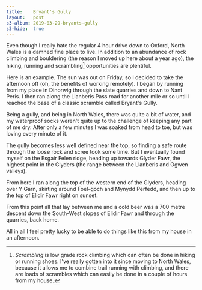```yaml
---
title:    Bryant's Gully
layout:   post
s3-album: 2019-03-29-bryants-gully
s3-hide:  true
---
```


Even though I really hate the regular 4 hour drive down to Oxford, North Wales
is a damned fine place to live. In addition to an abundance of rock climbing
and bouldering (the reason I moved up here about a year ago), the hiking,
running and scrambling[^1] opportunities are plentiful.


Here is an example. The sun was out on Friday, so I decided to take the
afternoon off (oh, the benefits of working remotely). I began by running from
my place in Dinorwig through the slate quarries and down to Nant Peris.
I then ran along the Llanberis Pass road for another mile or so until I
reached the base of a classic scramble called Bryant's Gully.


<div class="s3-strip" images="leg1.png"> </div>


Being a gully, and being in North Wales, there was quite a bit of water, and
my waterproof socks weren't quite up to the challenge of keeping any part of
me dry. After only a few minutes I was soaked from head to toe, but was loving
every minute of it.


<div class="s3-strip" images="leg2.png;1.jpg;2.jpg;3.jpg"> </div>


The gully becomes less well defined near the top, so finding a safe route
through the loose rock and scree took some time. But I eventually found myself
on the Esgair Felen ridge, heading up towards Glyder Fawr, the highest point
in the Glyders (the range between the Llanberis and Ogwen valleys).


<div class="s3-strip" images="4.jpg;5.jpg"> </div>


From here I ran along the top of the western end of the Glyders, heading over
Y Garn, skirting around Foel-goch and Mynydd Perfedd, and then up to the top
of Elidir Fawr right on sunset.


<div class="s3-strip" images="leg3.png;6.jpg;7.jpg;8.jpg;9.jpg;10.jpg"> </div>



From this point all that lay between me and a
cold beer was a 700 metre descent down the South-West slopes of Elidir Fawr
and through the quarries, back home.


<div class="s3-strip" images="leg4.png;11.jpg;12.jpg"> </div>


All in all I feel pretty lucky to be able to do things like this from my house
in an afternoon.



[^1]: _Scrambling_ is low grade rock climbing which can often be done in
hiking or running shoes. I've really gotten into it since moving to North
Wales, because it allows me to combine trail running with climbing, and there
are loads of scrambles which can easily be done in a couple of hours from my
house.

